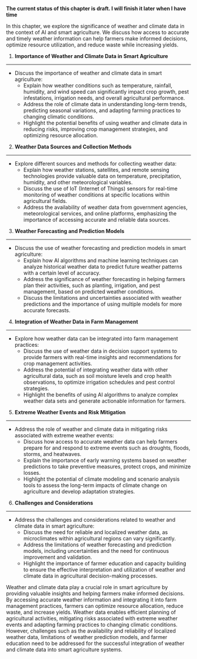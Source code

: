 **The current status of this chapter is draft. I will finish it later when I have time**

In this chapter, we explore the significance of weather and climate data in the context of AI and smart agriculture. We discuss how access to accurate and timely weather information can help farmers make informed decisions, optimize resource utilization, and reduce waste while increasing yields.

1. **Importance of Weather and Climate Data in Smart Agriculture**
------------------------------------------------------------------

* Discuss the importance of weather and climate data in smart agriculture:
  * Explain how weather conditions such as temperature, rainfall, humidity, and wind speed can significantly impact crop growth, pest infestations, irrigation needs, and overall agricultural performance.
  * Address the role of climate data in understanding long-term trends, predicting seasonal variations, and adapting farming practices to changing climatic conditions.
  * Highlight the potential benefits of using weather and climate data in reducing risks, improving crop management strategies, and optimizing resource allocation.

2. **Weather Data Sources and Collection Methods**
--------------------------------------------------

* Explore different sources and methods for collecting weather data:
  * Explain how weather stations, satellites, and remote sensing technologies provide valuable data on temperature, precipitation, humidity, and other meteorological variables.
  * Discuss the use of IoT (Internet of Things) sensors for real-time monitoring of weather conditions at specific locations within agricultural fields.
  * Address the availability of weather data from government agencies, meteorological services, and online platforms, emphasizing the importance of accessing accurate and reliable data sources.

3. **Weather Forecasting and Prediction Models**
------------------------------------------------

* Discuss the use of weather forecasting and prediction models in smart agriculture:
  * Explain how AI algorithms and machine learning techniques can analyze historical weather data to predict future weather patterns with a certain level of accuracy.
  * Address the significance of weather forecasting in helping farmers plan their activities, such as planting, irrigation, and pest management, based on predicted weather conditions.
  * Discuss the limitations and uncertainties associated with weather predictions and the importance of using multiple models for more accurate forecasts.

4. **Integration of Weather Data in Farm Management**
-----------------------------------------------------

* Explore how weather data can be integrated into farm management practices:
  * Discuss the use of weather data in decision support systems to provide farmers with real-time insights and recommendations for crop management activities.
  * Address the potential of integrating weather data with other agricultural data, such as soil moisture levels and crop health observations, to optimize irrigation schedules and pest control strategies.
  * Highlight the benefits of using AI algorithms to analyze complex weather data sets and generate actionable information for farmers.

5. **Extreme Weather Events and Risk Mitigation**
-------------------------------------------------

* Address the role of weather and climate data in mitigating risks associated with extreme weather events:
  * Discuss how access to accurate weather data can help farmers prepare for and respond to extreme events such as droughts, floods, storms, and heatwaves.
  * Explain the importance of early warning systems based on weather predictions to take preventive measures, protect crops, and minimize losses.
  * Highlight the potential of climate modeling and scenario analysis tools to assess the long-term impacts of climate change on agriculture and develop adaptation strategies.

6. **Challenges and Considerations**
------------------------------------

* Address the challenges and considerations related to weather and climate data in smart agriculture:
  * Discuss the need for reliable and localized weather data, as microclimates within agricultural regions can vary significantly.
  * Address the limitations of weather forecasting and prediction models, including uncertainties and the need for continuous improvement and validation.
  * Highlight the importance of farmer education and capacity building to ensure the effective interpretation and utilization of weather and climate data in agricultural decision-making processes.

Weather and climate data play a crucial role in smart agriculture by providing valuable insights and helping farmers make informed decisions. By accessing accurate weather information and integrating it into farm management practices, farmers can optimize resource allocation, reduce waste, and increase yields. Weather data enables efficient planning of agricultural activities, mitigating risks associated with extreme weather events and adapting farming practices to changing climatic conditions. However, challenges such as the availability and reliability of localized weather data, limitations of weather prediction models, and farmer education need to be addressed for the successful integration of weather and climate data into smart agriculture systems.
